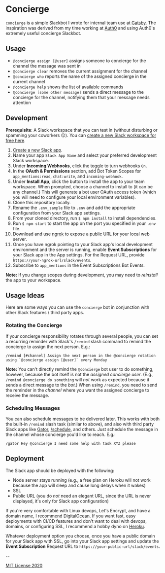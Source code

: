 # Concierge

`concierge` is a simple Slackbot I wrote for internal team use at [Gatsby](https://gatsbyjs.com). The inspiration was derived from my time working at [Auth0](https://auth0.com) and using Auth0's extremely useful concierge Slackbot.

## Usage

* `@concierge assign [@user]` assigns someone to concierge for the channel the message was sent in
* `@concierge clear` removes the current assignment for the channel
* `@concierge who` reports the name of the assigned concierge in the current channel
* `@concierge help` shows the list of available commands
* `@concierge [some other message]` sends a direct message to the concierge for the channel, notifying them that your message needs attention

## Development

**Prerequisite**: A Slack workspace that you can test in (without disturbing or spamming your coworkers 😛). You can [create a new Slack workspace for free here](https://slack.com/get-started#/create).

1. [Create a new Slack app](https://api.slack.com/apps/new).
2. Name your app `Slack App Name` and select your preferred development Slack workspace.
3. Under **Incoming Webhooks**, click the toggle to turn webhooks `On`.
4. In the **OAuth & Permissions** section, add Bot Token Scopes for `app_mentions:read`, `chat:write`, and `incoming-webhook`.
5. Under **Install App**, click the button to install the app to your team workspace. When prompted, choose a channel to install to (it can be any channel.) This will generate a bot user OAuth access token (which you will need to configure your local environment variables).
6. Clone this repository locally.
7. Rename the `.env_sample` file to `.env` and add the appropriate configuration from your Slack app settings.
8. From your cloned directory, run `$ npm install` to install dependencies.
9. Run `$ npm start` to start the app on the port you specified in your `.env` file.
10. Download and use [ngrok](https://ngrok.com) to expose a public URL for your local web server.
11. Once you have ngrok pointing to your Slack app's local development environment and the server is running, enable **Event Subscriptions** for your Slack app in the App settings. For the Request URL, provide `https://your-ngrok-url/slack/events`.
12. Subscribe to `app_mentions` in the Event Subscriptions Bot Events.

**Note:** If you change scopes during development, you may need to _reinstall_ the app to your workspace.

## Usage Ideas

Here are some ways you can use the `concierge` bot in conjunction with other Slack features / third party apps.

### Rotating the Concierge

If your concierge responsibility rotates through several people, you can set a recurring reminder with Slack's `/remind` slash command to remind the concierge to assign the next person. E.g.:

```
/remind [#channel] Assign the next person in the @concierge rotation using `@concierge assign [@user]` every Monday
```

**Note:** You can't directly remind the `@concierge` bot user to do something, however, because the bot itself is not the _assigned concierge user_. (E.g., `/remind @concierge do something` will _not_ work as expected because it sends a direct message to the _bot_.) When using `/remind`, you need to send the reminder in the _channel_ where you want the assigned concierge to receive the message.

### Scheduling Messages

You can also schedule messages to be delivered later. This works with both the built-in `/remind` slash task (similar to above), and also with third party Slack apps like [Gator](https://www.gator.works/), [/schedule](https://slackscheduler.com/), and others. Just schedule the message in the channel whose concierge you'd like to reach. E.g.:

```
/gator Hey @concierge I need some help with task XYZ please
```

## Deployment

The Slack app should be deployed with the following:

* Node server stays running (e.g., a free plan on Heroku will not work because the app will sleep and cause long delays when it wakes)
* SSL
* Public URL (you do _not_ need an elegant URL, since the URL is never displayed, it's only for Slack app configuration)

If you're very comfortable with Linux devops, Let's Encrypt, and have a domain name, I recommend [DigitalOcean](https://www.digitalocean.com/pricing/). If you want fast, easy deployments with CI/CD features and don't want to deal with devops, domains, or configuring SSL, I recommend a hobby dyno on [Heroku](https://www.heroku.com/pricing).

Whatever deployment option you choose, once you have a public domain for your Slack app with SSL, go into your Slack app settings and update the **Event Subscription** Request URL to `https://your-public-url/slack/events`.

--

[MIT License 2020](LICENSE)
